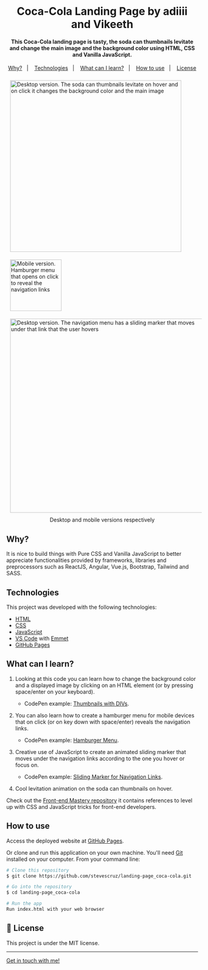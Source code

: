 <h1 align="center">
    <br>
    Coca-Cola Landing Page by adiiii and Vikeeth
</h1>

<h4 align="center">
  This Coca-Cola landing page is tasty, the soda can thumbnails levitate and change the main image and the background color using HTML, CSS and Vanilla JavaScript.
</h4>

<p align="center">
  <a href ="#why">Why?</a>&nbsp;&nbsp;&nbsp;|&nbsp;&nbsp;&nbsp;
  <a href="#technologies">Technologies</a>&nbsp;&nbsp;&nbsp;|&nbsp;&nbsp;&nbsp;
  <a href="#what-can-i-learn">What can I learn?</a>&nbsp;&nbsp;&nbsp;|&nbsp;&nbsp;&nbsp;
  <a href="#how-to-use">How to use</a>&nbsp;&nbsp;&nbsp;|&nbsp;&nbsp;&nbsp;
  <a href="#memo-license">License</a>
</p>

<div style="display: flex; flex-wrap: wrap; justify-content: space-between;">

  <img style="margin: 10px" alt="Desktop version. The soda can thumbnails levitate on hover and on click it changes the background color and the main image" src="https://res.cloudinary.com/dmct8cfu9/image/upload/v1599080274/landing_page_coca-cola_thumbnails.gif" width="450"/>

  <img style="margin: 10px" alt="Mobile version. Hamburger menu that opens on click to reveal the navigation links" src="https://res.cloudinary.com/dmct8cfu9/image/upload/v1599732094/landing_page_coca-cola_hamburguer_menu_hhbxwq.gif" width="135" />

  <img style="margin: 10px" alt="Desktop version. The navigation menu has a sliding marker that moves under that link that the user hovers" src="https://res.cloudinary.com/dmct8cfu9/image/upload/v1599116953/landing_page_coca-cola_navbar_links_indicator_ytqfbh.gif" width="509"/>

  <p style="margin: 0 auto;">
    Desktop and mobile versions respectively
  </p>
</div>

## Why?

It is nice to build things with Pure CSS and Vanilla JavaScript to better appreciate functionalities provided by frameworks, libraries and preprocessors such as ReactJS, Angular, Vue.js, Bootstrap, Tailwind and SASS.

## Technologies

This project was developed with the following technologies:

-  [HTML](https://html.spec.whatwg.org/multipage/)
-  [CSS](https://www.w3.org/Style/CSS/Overview.en.html)
-  [JavaScript](https://www.ecma-international.org/publications/standards/Ecma-262-arch.htm)
-  [VS Code][vc] with [Emmet][emmet]
-  [GitHub Pages](https://pages.github.com/)

## What can I learn?

1. Looking at this code you can learn how to change the background color and a displayed image by clicking on an HTML element (or by pressing space/enter on your keyboard).
   - CodePen example: [Thumbnails with DIVs](https://codepen.io/stevescruz/pen/xxVWLjr).
   
2. You can also learn how to create a hamburger menu for mobile devices that on click (or on key down with space/enter) reveals the navigation links.
   - CodePen example: [Hamburger Menu](https://codepen.io/stevescruz/pen/yLOKzvo).
3. Creative use of JavaScript to create an animated sliding marker that moves under the navigation links according to the one you hover or focus on.
   - CodePen example: [Sliding Marker for Navigation Links](https://codepen.io/stevescruz/pen/KKzoqoG).
   
4. Cool levitation animation on the soda can thumbnails on hover.

Check out the [Front-end Mastery repository](https://github.com/stevescruz/frontend_mastery) it contains references to level up with CSS and JavaScript tricks for front-end developers.

## How to use

Access the deployed website at [GitHub Pages](https://stevescruz.github.io/landing-page_coca-cola/).

Or clone and run this application on your own machine. You'll need [Git](https://git-scm.com) installed on your computer. From your command line:

```bash
# Clone this repository
$ git clone https://github.com/stevescruz/landing-page_coca-cola.git

# Go into the repository
$ cd landing-page_coca-cola

# Run the app
Run index.html with your web browser
```

## :memo: License
This project is under the MIT license.

---

[Get in touch with me!](https://www.linkedin.com/in/stevescruz/)

[vc]: https://code.visualstudio.com/
[emmet]: https://emmet.io/